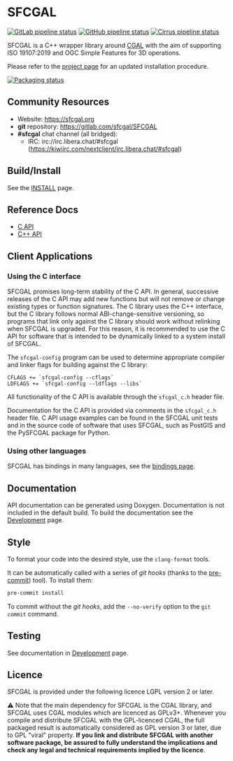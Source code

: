 # SFCGAL

[![GitLab pipeline status](https://gitlab.com/sfcgal/SFCGAL/badges/master/pipeline.svg)](https://gitlab.com/sfcgal/SFCGAL/-/commits/master)
[![GitHub pipeline status](https://github.com/Oslandia/SFCGAL_CI/actions/workflows/msys.yml/badge.svg)](https://github.com/Oslandia/SFCGAL_CI/actions?query=branch%3Amaster)
[![Cirrus pipeline status](https://api.cirrus-ci.com/github/Oslandia/SFCGAL_CI.svg)](http://cirrus-ci.com/github/Oslandia/SFCGAL_CI)

SFCGAL is a C++ wrapper library around [CGAL](http://www.cgal.org) with the aim of supporting ISO 19107:2019 and OGC Simple Features for 3D operations.

Please refer to the <a href="http://sfcgal.gitlab.io/SFCGAL">project page</a> for an updated installation procedure.

[![Packaging status](https://repology.org/badge/vertical-allrepos/sfcgal.svg)](https://repology.org/project/sfcgal/versions)

## Community Resources

* Website: <https://sfcgal.org>
* **git** repository: <https://gitlab.com/sfcgal/SFCGAL>
* **#sfcgal** chat channel (all bridged):
  * IRC: irc://irc.libera.chat/#sfcgal (<https://kiwiirc.com/nextclient/irc.libera.chat/#sfcgal>)

## Build/Install

See the [INSTALL](https://sfcgal.gitlab.io/SFCGAL/installation/) page.

## Reference Docs

* [C API](https://sfcgal.gitlab.io/SFCGAL/API/sfcgal__c_8h/)
* [C++ API](https://sfcgal.gitlab.io/SFCGAL/API/links/)

## Client Applications

### Using the C interface

SFCGAL promises long-term stability of the C API. In general, successive releases
of the C API may add new functions but will not remove or change existing types
or function signatures. The C library uses the C++ interface, but the C library
follows normal ABI-change-sensitive versioning, so programs that link only
against the C library should work without relinking when SFCGAL is upgraded. For
this reason, it is recommended to use the C API for software that is intended
to be dynamically linked to a system install of SFCGAL.

The `sfcgal-config` program can be used to determine appropriate compiler and
linker flags for building against the C library:

    CFLAGS += `sfcgal-config --cflags`
    LDFLAGS += `sfcgal-config --ldflags --libs`

All functionality of the C API is available through the `sfcgal_c.h` header file.

Documentation for the C API is provided via comments in the `sfcgal_c.h` header
file. C API usage examples can be found in the SFCGAL unit tests and in the
source code of software that uses SFCGAL, such as PostGIS and the PySFCGAL package
for Python.

### Using other languages

SFCGAL has bindings in many languages, see the [bindings page](https://sfcgal.gitlab.io/SFCGAL/development/#bindings).

## Documentation

API documentation can be generated using Doxygen. Documentation is not included
in the default build. To build the documentation see the [Development](https://sfcgal.gitlab.io/SFCGAL/development/) page.

## Style

To format your code into the desired style, use the `clang-format` tools.

It can be automatically called with a series of *git hooks* (thanks to the [pre-commit](https://pre-commit.com/)) tool). To install them:  

```bash
pre-commit install
```

To commit without the *git hooks*, add the `--no-verify` option to the `git commit` command.

## Testing

See documentation in [Development](https://sfcgal.gitlab.io/SFCGAL/development/) page.

## Licence

SFCGAL is provided under the following licence LGPL version 2 or later.

:warning: Note that the main dependency for SFCGAL is the CGAL library, and SFCGAL uses CGAL modules which are licenced as GPLv3+. Whenever you compile and distribute SFCGAL with the GPL-licenced CGAL, the full packaged result is automatically considered as GPL version 3 or later, due to GPL "viral" property. **If you link and distribute SFCGAL with another software package, be assured to fully understand the implications and check any legal and technical requirements implied by the licence**.
